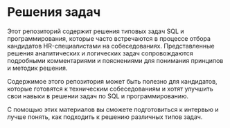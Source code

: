 # Решения задач 
Этот репозиторий содержит решения типовых задач SQL и программирования, которые часто встречаются в процессе отбора кандидатов HR-специалистами на собеседованиях. Представленные решения аналитических и логических задач сопровождаются подробными комментариями и пояснениями для понимания принципов и методик решения.

Содержимое этого репозитория может быть полезно для кандидатов, которые готовятся к техническим собеседованиям и хотят улучшить свои навыки в решении задач по SQL и программированию.

С помощью этих материалов вы сможете подготовиться к интервью и лучше понять, как подходить к решению различных типов задач.